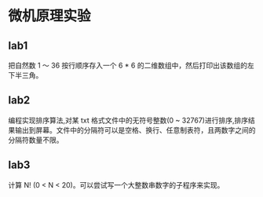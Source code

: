 # 微机原理实验

## lab1

把自然数 1 ～ 36 按行顺序存入一个 6 * 6 的二维数组中，然后打印出该数组的左下半三角。

## lab2

编程实现排序算法,对某 txt 格式文件中的无符号整数(0 ~ 32767)进行排序,排序结果输出到屏幕。文件中的分隔符可以是空格、换行、任意制表符，且两数字之间的分隔符数量不限。

##  lab3

计算 N! (0 < N < 20)。可以尝试写一个大整数串数字的子程序来实现。